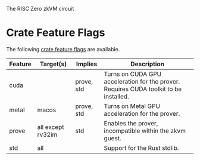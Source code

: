 The RISC Zero zkVM circuit

# Crate Feature Flags

The following [crate feature flags](https://doc.rust-lang.org/cargo/reference/features.html) are available.

| Feature | Target(s)         | Implies    | Description                                                                           |
| ------- | ----------------- | ---------- | ------------------------------------------------------------------------------------- |
| cuda    |                   | prove, std | Turns on CUDA GPU acceleration for the prover. Requires CUDA toolkit to be installed. |
| metal   | macos             | prove, std | Turns on Metal GPU acceleration for the prover.                                       |
| prove   | all except rv32im | std        | Enables the prover, incompatible within the zkvm guest.                               |
| std     | all               |            | Support for the Rust stdlib.                                                          |
